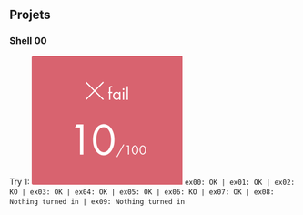 
## Projets
### Shell 00
Try 1: 
![Fail: 10/100](./pngs/10.png "10/100")
```ex00: OK | ex01: OK | ex02: KO | ex03: OK | ex04: OK | ex05: OK | ex06: KO | ex07: OK | ex08: Nothing turned in | ex09: Nothing turned in```
